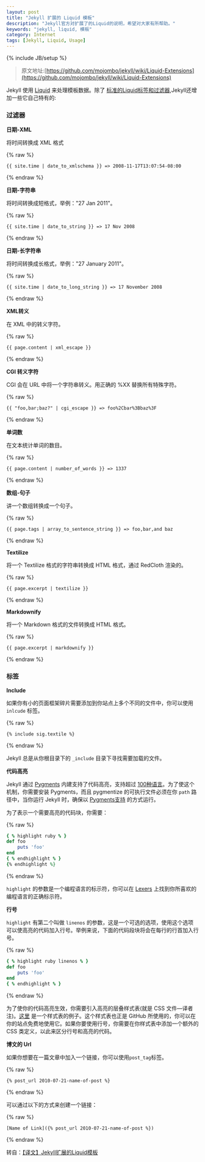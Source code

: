 ```yaml
---
layout: post
title: "Jekyll 扩展的 Liquid 模板"
description: "Jekyll官方对扩展了的Liquid的说明，希望对大家有所帮助。"
keywords: "jekyll, liquid, 模板"
category: Internet
tags: [Jekyll, Liquid, Usage]
---
```

{% include JB/setup %}

> 原文地址:[https://github.com/mojombo/jekyll/wiki/Liquid-Extensions](https://github.com/mojombo/jekyll/wiki/Liquid-Extensions)

Jekyll 使用 [Liquid](http://liquidmarkup.org/) 来处理模板数据。除了 [标准的Liquid标签和过滤器](https://github.com/shopify/liquid/wiki/liquid-for-designers),Jekyll还增加一些它自己特有的:

### 过滤器

**日期-XML**

将时间转换成 XML 格式

{% raw %}
```
{{ site.time | date_to_xmlschema }} => 2008-11-17T13:07:54-08:00
```
{% endraw %}

<!-- more -->
**日期-字符串**

将时间转换成短格式，举例："27 Jan 2011"。

{% raw %}
```
{{ site.time | date_to_string }} => 17 Nov 2008
```
{% endraw %}

**日期-长字符串**

将时间转换成长格式，举例："27 January 2011"。

{% raw %}
```
{{ site.time | date_to_long_string }} => 17 November 2008
```
{% endraw %}

**XML转义**

在 XML 中的转义字符。

{% raw %}
```
{{ page.content | xml_escape }}
```
{% endraw %}

**CGI 转义字符**

CGI 会在 URL 中将一个字符串转义。用正确的 %XX 替换所有特殊字符。

{% raw %}
```
{{ "foo,bar;baz?" | cgi_escape }} => foo%2Cbar%3Bbaz%3F
```
{% endraw %}

**单词数**

在文本统计单词的数目。

{% raw %}
```
{{ page.content | number_of_words }} => 1337
```
{% endraw %}

**数组-句子**

讲一个数组转换成一个句子。

{% raw %}
```
{{ page.tags | array_to_sentence_string }} => foo,bar,and baz
```
{% endraw %}

**Textilize**

将一个 Textilize 格式的字符串转换成 HTML 格式，通过 RedCloth 渲染的。

{% raw %}
```
{{ page.excerpt | textilize }}
```
{% endraw %}

**Markdownify**

将一个 Markdown 格式的文件转换成 HTML 格式。

{% raw %}
```
{{ page.excerpt | markdownify }}
```
{% endraw %}

### 标签

**Include**

如果你有小的页面框架碎片需要添加到你站点上多个不同的文件中，你可以使用 `inlcude` 标签。

{% raw %}
```
{% include sig.textile %}
```
{% endraw %}

Jekyll 总是从你根目录下的 `_include` 目录下寻找需要加载的文件。

**代码高亮**

Jekyll 通过 [Pygments](http://pygments.org/) 内建支持了代码高亮，支持超过 [100种语言](http://pygments.org/languages/)。为了使这个机制，你需要安装 Pygments，而且 pygmentize 的可执行文件必须在你 `path` 路径中，当你运行 Jekyll 时，确保以 [Pygments支持](http://flyaway1217.github.com/%E7%BF%BB%E8%AF%91/2012/11/28/Jekyll-Wiki-Configuration.html) 的方式运行。

为了表示一个需要高亮的代码块，你需要：

{% raw %}
```ruby
{ % highlight ruby % }
def foo
	puts 'foo'
end
{ % endhighlight % }
{% endhighlight %}
```
{% endraw %}

`highlight` 的参数是一个编程语言的标示符，你可以在 [Lexers](http://pygments.org/docs/lexers/) 上找到你所喜欢的编程语言的正确标示符。

**行号**

`highlight` 有第二个叫做 `linenos` 的参数，这是一个可选的选项，使用这个选项可以使高亮的代码加入行号。举例来说，下面的代码段块将会在每行的行首加入行号。

{% raw %}
```ruby
{ % highlight ruby linenos % }
def foo
	puts 'foo'
end
{ % endhighlight % }
```
{% endraw %}

为了使你的代码高亮生效，你需要引入高亮的层叠样式表(就是 CSS 文件—译者注)。[这里](http://github.com/mojombo/tpw/tree/master/css/syntax.css) 是一个样式表的例子。这个样式表也正是 GitHub 所使用的，你可以在你的站点免费地使用它。如果你要使用行号，你需要在你样式表中添加一个额外的 CSS 类定义，以此来区分行号和高亮的代码。

**博文的 Url**

如果你想要在一篇文章中加入一个链接，你可以使用`post_tag`标签。

{% raw %}
```
{% post_url 2010-07-21-name-of-post %}
```
{% endraw %}

可以通过以下的方式来创建一个链接：

{% raw %}
```
[Name of Link]({% post_url 2010-07-21-name-of-post %})
```
{% endraw %}

转自：[【译文】Jekyll扩展的Liquid模板](http://zhouyichu.com/%E7%BF%BB%E8%AF%91/2012/12/05/Jekyll-Liquid-Extensions.html)
